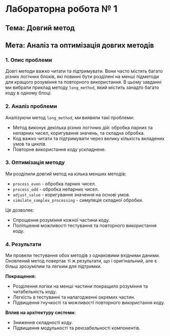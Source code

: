 # Лабораторна робота № 1

## Тема: Довгий метод
## Мета: Аналіз та оптимізація довгих методів

### 1. Опис проблеми

Довгі методи важко читати та підтримувати. Вони часто містять багато різних логічних блоків, які повинні бути розділені на менші підметоди для кращого розуміння та повторного використання. В цьому завданні ми вибрали приклад методу `long_method`, який містить занадто багато коду в одному блоці.

### 2. Аналіз проблеми

Аналізуючи метод `long_method`, ми виявили такі проблеми:
- Метод виконує декілька різних логічних дій: обробка парних та непарних чисел, коригування значень, та складна обробка.
- Код важко читати та підтримувати через велику кількість вкладених умов та циклів.
- Повторне використання коду ускладнене.

### 3. Оптимізація методу

Ми розділили довгий метод на кілька менших методів:
- `process_even` - обробка парних чисел.
- `process_odd` - обробка непарних чисел.
- `adjust_value` - коригування значення на основі умов.
- `simulate_complex_processing` - симуляція складної обробки.

Це дозволяє:
- Спрощення розуміння кожної частини коду.
- Поліпшення можливості тестування та повторного використання коду.

### 4. Результати

Ми провели тестування обох методів з однаковими вхідними даними. Оновлений метод повертає ті ж результати, що і оригінальний, але є більш зрозумілим та легким для підтримки. 

**Покращення:**
- Розділення логіки на менші частини покращило розуміння та читабельність коду.
- Легкість в тестуванні та налагодженні окремих частин.
- Підвищення гнучкості та можливості повторного використання коду.

**Вплив на архітектуру системи:**
- Зниження складності коду.
- Підвищення модульності та реюзабельності компонентів.

